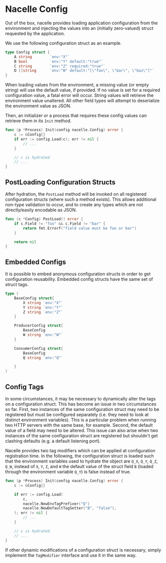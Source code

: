 # Nacelle Config

Out of the box, nacelle provides loading application configuration from the
environment and injecting the values into an (initially zero-valued) struct
requested by the application.

We use the following configuration struct as an example.

```go
type Config struct {
    A string        `env:"X"`
    B bool          `env:"Y" default:"true"`
    C string        `env:"Z" required:"true"`
    D []string      `env:"W" default:"[\"foo\", \"bar\", \"baz\"]"`
}
```

When loading values from the environment, a missing value (or empty string)
will use the default value, if provided. If no value is set for a required
configuration value, a fatal error will occur. String values will retrieve
the environment value unaltered. All other field types will attempt to
deserialize the environment value as JSON.

Then, an initializer or a process that requires these config values can
retrieve them in its `Init` method.

```go
func (p *Process) Init(config nacelle.Config) error {
    c := &Config{}
    if err := config.Load(c); err != nil {
        // ...
    }

    // c is hydrated
    // ...
}
```

## PostLoading Configuration Structs

After hydration, the `PostLoad` method will be invoked on all registered
configuration structs (where such a method exists). This allows additional
non-type validation to occur, and to create any types which are not
directly/easily encodable as JSON.

```go
func (c *Config) PostLoad() error {
    if c.Field != "foo" && c.Field != "bar" {
        return fmt.Errorf("field value must be foo or bar")
    }

    return nil
}
```

## Embedded Configs

It is possible to embed anonymous configuration structs in order to get
configuration reusability. Embedded config structs have the same set of
struct tags.

```go
type (
    BaseConfig struct{
        X string `env:"X"`
        Y string `env:"Y"`
        Z string `env:"Z"`
    }

    ProducerConfig struct{
        BaseConfig
        W string `env:"W"`
    }

    ConsumerConfig struct{
        BaseConfig
        Q string `env:"Q"`

    }
)
```

## Config Tags

In some circumstances, it may be necessary to dynamically alter the tags
on a configuration struct. This has become an issue in two circumstances
so far. First, two instances of the same configuration struct may need to
be registered but must be configured separately (i.e. they need to look at
distinct environment variables). This is a particular problem when running
two HTTP servers with the same base, for example. Second, the default value
of a field may need to be altered. This issue can also arise when two
instances of the same configuration struct are registered but shouldn't get
clashing defaults (e.g. a default listening port).

Nacelle provides two tag modifiers which can be applied at configuration
registration time. In the following, the configuration struct is loaded
such that the environment variables used to hydrate the object are `Q_X`,
`Q_Y`, `Q_Z`, `Q_W`, instead of `X`, `Y`, `Z`, and `W` the default value
of the struct field `B` (loaded through the environment variable `Q_Y`) is
false instead of true.

```go
func (p *Process) Init(config nacelle.Config) error {
    c := &Config{}

    if err := config.Load(
        c,
        nacelle.NewEnvTagPrefixer("Q")
        nacelle.NewDefaultTagSetter("B", "false"),
    ); err != nil {
        // ...
    }

    // c is hydrated
    // ...
}
```

If other dynamic modifications of a configuration struct is necessary,
simply implement the `TagModifier` interface and use it in the same way.
